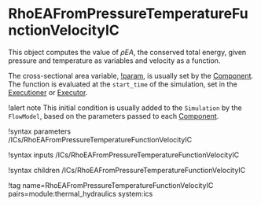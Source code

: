 # RhoEAFromPressureTemperatureFunctionVelocityIC

This object computes the value of $\rho E A$, the conserved total energy, given pressure and temperature as variables and velocity as a function.

The cross-sectional area variable, [!param](/ICs/SpecificTotalEnthalpyIC/A),
is usually set by the [Component](syntax/Components/index.md).
The function is evaluated at the `start_time` of the simulation, set in the
[Executioner](syntax/Executioner/index.md) or [Executor](syntax/Executors/index.md).

!alert note
This initial condition is usually added to the `Simulation` by the `FlowModel`, based on the parameters
passed to each [Component](syntax/Components/index.md).

!syntax parameters /ICs/RhoEAFromPressureTemperatureFunctionVelocityIC

!syntax inputs /ICs/RhoEAFromPressureTemperatureFunctionVelocityIC

!syntax children /ICs/RhoEAFromPressureTemperatureFunctionVelocityIC

!tag name=RhoEAFromPressureTemperatureFunctionVelocityIC pairs=module:thermal_hydraulics system:ics

